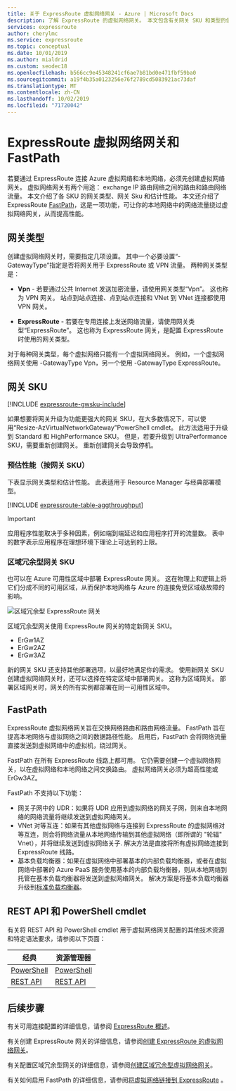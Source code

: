 ```yaml
---
title: 关于 ExpressRoute 虚拟网络网关 - Azure | Microsoft Docs
description: 了解 ExpressRoute 的虚拟网络网关。 本文包含有关网关 SKU 和类型的信息。
services: expressroute
author: cherylmc
ms.service: expressroute
ms.topic: conceptual
ms.date: 10/01/2019
ms.author: mialdrid
ms.custom: seodec18
ms.openlocfilehash: b566cc9e45348241cf6ae7b81bd0e471fbf59ba0
ms.sourcegitcommit: a19f4b35a0123256e76f2789cd5083921ac73daf
ms.translationtype: MT
ms.contentlocale: zh-CN
ms.lasthandoff: 10/02/2019
ms.locfileid: "71720042"
---
```

# <a name="expressroute-virtual-network-gateway-and-fastpath"></a>ExpressRoute 虚拟网络网关和 FastPath
若要通过 ExpressRoute 连接 Azure 虚拟网络和本地网络，必须先创建虚拟网络网关。 虚拟网络网关有两个用途： exchange IP 路由网络之间的路由和路由网络流量。 本文介绍了各 SKU 的网关类型、网关 Sku 和估计性能。 本文还介绍了 ExpressRoute [FastPath](#fastpath)，这是一项功能，可让你的本地网络中的网络流量绕过虚拟网络网关，从而提高性能。

## <a name="gateway-types"></a>网关类型

创建虚拟网络网关时，需要指定几项设置。 其中一个必要设置“-GatewayType”指定是否将网关用于 ExpressRoute 或 VPN 流量。 两种网关类型是：

* **Vpn** - 若要通过公共 Internet 发送加密流量，请使用网关类型“Vpn”。 这也称为 VPN 网关。 站点到站点连接、点到站点连接和 VNet 到 VNet 连接都使用 VPN 网关。

* **ExpressRoute** - 若要在专用连接上发送网络流量，请使用网关类型“ExpressRoute”。 这也称为 ExpressRoute 网关，是配置 ExpressRoute 时使用的网关类型。

对于每种网关类型，每个虚拟网络只能有一个虚拟网络网关。 例如，一个虚拟网络网关使用 -GatewayType Vpn，另一个使用 -GatewayType ExpressRoute。

## <a name="gwsku"></a>网关 SKU
[!INCLUDE [expressroute-gwsku-include](../../includes/expressroute-gwsku-include.md)]

如果想要将网关升级为功能更强大的网关 SKU，在大多数情况下，可以使用“Resize-AzVirtualNetworkGateway”PowerShell cmdlet。 此方法适用于升级到 Standard 和 HighPerformance SKU。 但是，若要升级到 UltraPerformance SKU，需要重新创建网关。 重新创建网关会导致停机。

### <a name="aggthroughput"></a>预估性能（按网关 SKU）
下表显示网关类型和估计性能。 此表适用于 Resource Manager 与经典部署模型。

[!INCLUDE [expressroute-table-aggthroughput](../../includes/expressroute-table-aggtput-include.md)]

> [!IMPORTANT]
> 应用程序性能取决于多种因素，例如端到端延迟和应用程序打开的流量数。 表中的数字表示应用程序在理想环境下理论上可达到的上限。
>
>

### <a name="zrgw"></a>区域冗余型网关 SKU

也可以在 Azure 可用性区域中部署 ExpressRoute 网关。 这在物理上和逻辑上将它们分成不同的可用区域，从而保护本地网络与 Azure 的连接免受区域级故障的影响。

![区域冗余型 ExpressRoute 网关](./media/expressroute-about-virtual-network-gateways/zone-redundant.png)

区域冗余型网关使用 ExpressRoute 网关的特定新网关 SKU。

* ErGw1AZ
* ErGw2AZ
* ErGw3AZ

新的网关 SKU 还支持其他部署选项，以最好地满足你的需求。 使用新网关 SKU 创建虚拟网络网关时，还可以选择在特定区域中部署网关。 这称为区域网关。 部署区域网关时，网关的所有实例都部署在同一可用性区域中。

## <a name="fastpath"></a>FastPath
ExpressRoute 虚拟网络网关旨在交换网络路由和路由网络流量。 FastPath 旨在提高本地网络与虚拟网络之间的数据路径性能。 启用后，FastPath 会将网络流量直接发送到虚拟网络中的虚拟机，绕过网关。 

FastPath 在所有 ExpressRoute 线路上都可用。 它仍需要创建一个虚拟网络网关，以在虚拟网络和本地网络之间交换路由。 虚拟网络网关必须为超高性能或 ErGw3AZ。

FastPath 不支持以下功能：
* 网关子网中的 UDR：如果将 UDR 应用到虚拟网络的网关子网，则来自本地网络的网络流量将继续发送到虚拟网络网关。
* VNet 对等互连：如果有其他虚拟网络与连接到 ExpressRoute 的虚拟网络对等互连，则会将网络流量从本地网络传输到其他虚拟网络（即所谓的 "轮辐" Vnet），并将继续发送到虚拟网络关子. 解决方法是直接将所有虚拟网络连接到 ExpressRoute 线路。
* 基本负载均衡器：如果在虚拟网络中部署基本的内部负载均衡器，或者在虚拟网络中部署的 Azure PaaS 服务使用基本的内部负载均衡器，则从本地网络到托管在基本负载均衡器将发送到虚拟网络网关。 解决方案是将基本负载均衡器升级到[标准负载均衡器](https://docs.microsoft.com/en-us/azure/load-balancer/load-balancer-overview)。 
 
## <a name="resources"></a>REST API 和 PowerShell cmdlet
有关将 REST API 和 PowerShell cmdlet 用于虚拟网络网关配置的其他技术资源和特定语法要求，请参阅以下页面：

| **经典** | **资源管理器** |
| --- | --- |
| [PowerShell](https://docs.microsoft.com/powershell/module/servicemanagement/azure/?view=azuresmps-4.0.0#azure) |[PowerShell](https://docs.microsoft.com/powershell/module/az.network#networking) |
| [REST API](https://msdn.microsoft.com/library/jj154113.aspx) |[REST API](https://msdn.microsoft.com/library/mt163859.aspx) |

## <a name="next-steps"></a>后续步骤
有关可用连接配置的详细信息，请参阅 [ExpressRoute 概述](expressroute-introduction.md)。

有关创建 ExpressRoute 网关的详细信息，请参阅[创建 ExpressRoute 的虚拟网络网关](expressroute-howto-add-gateway-resource-manager.md)。

有关配置区域冗余型网关的详细信息，请参阅[创建区域冗余型虚拟网络网关](../../articles/vpn-gateway/create-zone-redundant-vnet-gateway.md)。

有关如何启用 FastPath 的详细信息，请参阅[将虚拟网络链接到 ExpressRoute](expressroute-howto-linkvnet-arm.md) 。 
